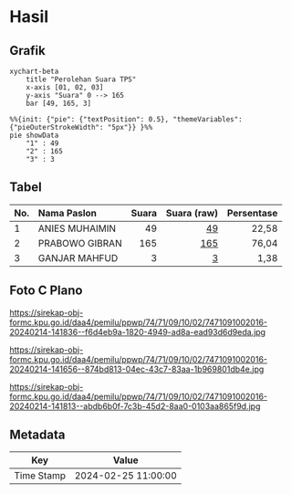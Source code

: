 # Hasil

## Grafik

```mermaid
xychart-beta
    title "Perolehan Suara TPS"
    x-axis [01, 02, 03]
    y-axis "Suara" 0 --> 165
    bar [49, 165, 3]
```

```mermaid
%%{init: {"pie": {"textPosition": 0.5}, "themeVariables": {"pieOuterStrokeWidth": "5px"}} }%%
pie showData
    "1" : 49
    "2" : 165
    "3" : 3
```

## Tabel

| No. | Nama Paslon    | Suara | Suara (raw) | Persentase |
|:--- |:-------------- | -----:| -----------:| ----------:|
| 1   | ANIES MUHAIMIN | 49    | [49][p-1]   | 22,58      |
| 2   | PRABOWO GIBRAN | 165   | [165][p-2]  | 76,04      |
| 3   | GANJAR MAHFUD  | 3     | [3][p-3]    | 1,38       |


[p-1]: https://github.com/gigit-pemilu/pemilu-2024-74-sulawesi-tenggara/blob/main/pilpres/hitung-suara/sub/74-sulawesi-tenggara/sub/71-kota-kendari/sub/09-puuwatu/sub/1002-watulondo/sub/016-tps/sub/paslon-1.txt
[p-2]: https://github.com/gigit-pemilu/pemilu-2024-74-sulawesi-tenggara/blob/main/pilpres/hitung-suara/sub/74-sulawesi-tenggara/sub/71-kota-kendari/sub/09-puuwatu/sub/1002-watulondo/sub/016-tps/sub/paslon-2.txt
[p-3]: https://github.com/gigit-pemilu/pemilu-2024-74-sulawesi-tenggara/blob/main/pilpres/hitung-suara/sub/74-sulawesi-tenggara/sub/71-kota-kendari/sub/09-puuwatu/sub/1002-watulondo/sub/016-tps/sub/paslon-3.txt

## Foto C Plano

https://sirekap-obj-formc.kpu.go.id/daa4/pemilu/ppwp/74/71/09/10/02/7471091002016-20240214-141836--f6d4eb9a-1820-4949-ad8a-ead93d6d9eda.jpg

https://sirekap-obj-formc.kpu.go.id/daa4/pemilu/ppwp/74/71/09/10/02/7471091002016-20240214-141656--874bd813-04ec-43c7-83aa-1b969801db4e.jpg

https://sirekap-obj-formc.kpu.go.id/daa4/pemilu/ppwp/74/71/09/10/02/7471091002016-20240214-141813--abdb6b0f-7c3b-45d2-8aa0-0103aa865f9d.jpg


## Metadata

| Key        | Value               |
| ---------- | ------------------- |
| Time Stamp | 2024-02-25 11:00:00 |



